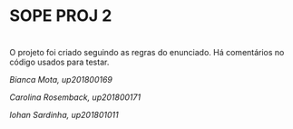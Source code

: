<h1>SOPE PROJ 2<h1></h1>

O projeto foi criado seguindo as regras do enunciado. Há comentários no código usados para testar.
   


*Bianca Mota, up201800169*

*Carolina Rosemback, up201800171*

*Iohan Sardinha, up201801011*